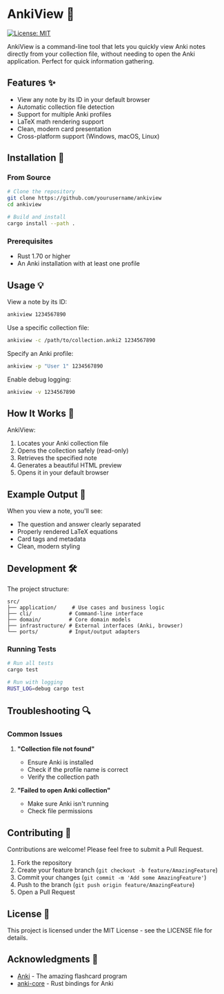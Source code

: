 # AnkiView 🎴

[![License: MIT](https://img.shields.io/badge/License-MIT-blue.svg)](https://opensource.org/licenses/MIT)

AnkiView is a command-line tool that lets you quickly view Anki notes directly from your collection file, without needing to open the Anki application. Perfect for quick information gathering.

## Features ✨

- View any note by its ID in your default browser
- Automatic collection file detection
- Support for multiple Anki profiles
- LaTeX math rendering support
- Clean, modern card presentation
- Cross-platform support (Windows, macOS, Linux)

## Installation 🚀

### From Source

```bash
# Clone the repository
git clone https://github.com/yourusername/ankiview
cd ankiview

# Build and install
cargo install --path .
```

### Prerequisites

- Rust 1.70 or higher
- An Anki installation with at least one profile

## Usage 💡

View a note by its ID:

```bash
ankiview 1234567890
```

Use a specific collection file:

```bash
ankiview -c /path/to/collection.anki2 1234567890
```

Specify an Anki profile:

```bash
ankiview -p "User 1" 1234567890
```

Enable debug logging:

```bash
ankiview -v 1234567890
```

## How It Works 🔧

AnkiView:
1. Locates your Anki collection file
2. Opens the collection safely (read-only)
3. Retrieves the specified note
4. Generates a beautiful HTML preview
5. Opens it in your default browser

## Example Output 📝

When you view a note, you'll see:
- The question and answer clearly separated
- Properly rendered LaTeX equations
- Card tags and metadata
- Clean, modern styling

## Development 🛠

The project structure:

```
src/
├── application/     # Use cases and business logic
├── cli/            # Command-line interface
├── domain/         # Core domain models
├── infrastructure/ # External interfaces (Anki, browser)
└── ports/          # Input/output adapters
```

### Running Tests

```bash
# Run all tests
cargo test

# Run with logging
RUST_LOG=debug cargo test
```

## Troubleshooting 🔍

### Common Issues

1. **"Collection file not found"**
   - Ensure Anki is installed
   - Check if the profile name is correct
   - Verify the collection path

2. **"Failed to open Anki collection"**
   - Make sure Anki isn't running
   - Check file permissions

## Contributing 🤝

Contributions are welcome! Please feel free to submit a Pull Request.

1. Fork the repository
2. Create your feature branch (`git checkout -b feature/AmazingFeature`)
3. Commit your changes (`git commit -m 'Add some AmazingFeature'`)
4. Push to the branch (`git push origin feature/AmazingFeature`)
5. Open a Pull Request

## License 📄

This project is licensed under the MIT License - see the LICENSE file for details.

## Acknowledgments 🙏

- [Anki](https://apps.ankiweb.net/) - The amazing flashcard program
- [anki-core](https://crates.io/crates/anki) - Rust bindings for Anki
